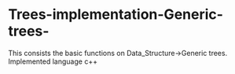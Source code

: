 # Trees-implementation-Generic-trees-
This consists the basic functions on Data_Structure->Generic trees. Implemented language c++
